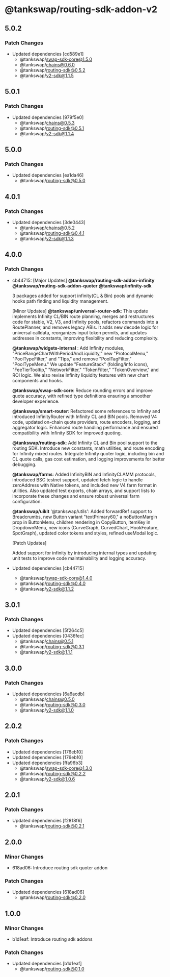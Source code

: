 # @tankswap/routing-sdk-addon-v2

## 5.0.2

### Patch Changes

- Updated dependencies [cd589e1]
  - @tankswap/swap-sdk-core@1.5.0
  - @tankswap/chains@0.6.0
  - @tankswap/routing-sdk@0.5.2
  - @tankswap/v2-sdk@1.1.5

## 5.0.1

### Patch Changes

- Updated dependencies [979f5e0]
  - @tankswap/chains@0.5.3
  - @tankswap/routing-sdk@0.5.1
  - @tankswap/v2-sdk@1.1.4

## 5.0.0

### Patch Changes

- Updated dependencies [ea1da46]
  - @tankswap/routing-sdk@0.5.0

## 4.0.1

### Patch Changes

- Updated dependencies [3de0443]
  - @tankswap/chains@0.5.2
  - @tankswap/routing-sdk@0.4.1
  - @tankswap/v2-sdk@1.1.3

## 4.0.0

### Patch Changes

- cb44715: [Major Updates]
  **@tankswap/routing-sdk-addon-infinity**
  **@tankswap/routing-sdk-addon-quoter**
  **@tankswap/infinity-sdk**

  3 packages added for support infinity(CL & Bin) pools and dynamic hooks path finding and liquidity management.

  [Minor Updates]
  **@tankswap/universal-router-sdk**: This update implements Infinity CL/BIN route planning, merges and restructures code for stable, V2, V3, and Infinity pools, refactors commands into a RoutePlanner, and removes legacy ABIs. It adds new decode logic for universal calldata, reorganizes input token permits, and updates addresses in constants, improving flexibility and reducing complexity.

  **@tankswap/widgets-internal** : Add Infinity modules, "PriceRangeChartWithPeriodAndLiquidity," new "ProtocolMenu," "PoolTypeFilter," and "Tips," and remove "PoolTagFilter," "PoolTypeMenu." We update "FeatureStack" (folding/info icons), "FeeTierTooltip," "NetworkFilter," "TokenFilter," "TokenOverview," and ROI logic. We also revise Infinity liquidity features with new chart components and hooks.

  **@tankswap/swap-sdk-core**: Reduce rounding errors and improve quote accuracy, with refined type definitions ensuring a smoother developer experience.

  **@tankswap/smart-router**: Refactored some references to Infinity and introduced InfinityRouter with Infinity CL and BIN pools. Removed V4 code, updated on-chain quote providers, route encoders, logging, and aggregator logic. Enhanced route handling performance and ensured compatibility with Infinity SDK for improved quoting.

  **@tankswap/routing-sdk**: Add Infinity CL and Bin pool support to the routing SDK. Introduce new constants, math utilities, and route encoding for Infinity mixed routes. Integrate Infinity quoter logic, including bin and CL quote calls, gas cost estimation, and logging improvements for better debugging.

  **@tankswap/farms**: Added InfinityBIN and InfinityCLAMM protocols, introduced BSC testnet support, updated fetch logic to handle zeroAddress with Native tokens, and included new V4 farm format in utilities. Also updated test exports, chain arrays, and support lists to incorporate these changes and ensure robust universal farm configuration.

  **@tankswap/uikit**
  '@tankswap/utils': Added forwardRef support to Breadcrumbs, new Button variant "textPrimary60," a noButtonMargin prop in ButtonMenu, children rendering in CopyButton, itemKey in DropdownMenu, new icons (CurveGraph, CurvedChart, HookFeature, SpotGraph), updated color tokens and styles, refined useModal logic.

  [Patch Updates]

  Added support for infinity by introducing internal types and updating unit tests to improve code maintainability and logging accuracy.

- Updated dependencies [cb44715]
  - @tankswap/swap-sdk-core@1.4.0
  - @tankswap/routing-sdk@0.4.0
  - @tankswap/v2-sdk@1.1.2

## 3.0.1

### Patch Changes

- Updated dependencies [5f264c5]
- Updated dependencies [0436fec]
  - @tankswap/chains@0.5.1
  - @tankswap/routing-sdk@0.3.1
  - @tankswap/v2-sdk@1.1.1

## 3.0.0

### Patch Changes

- Updated dependencies [6a6acdb]
  - @tankswap/chains@0.5.0
  - @tankswap/routing-sdk@0.3.0
  - @tankswap/v2-sdk@1.1.0

## 2.0.2

### Patch Changes

- Updated dependencies [176eb10]
- Updated dependencies [176eb10]
- Updated dependencies [ffa96b3]
  - @tankswap/swap-sdk-core@1.3.0
  - @tankswap/routing-sdk@0.2.2
  - @tankswap/v2-sdk@1.0.6

## 2.0.1

### Patch Changes

- Updated dependencies [f2818f6]
  - @tankswap/routing-sdk@0.2.1

## 2.0.0

### Minor Changes

- 618ad06: Introduce routing sdk quoter addon

### Patch Changes

- Updated dependencies [618ad06]
  - @tankswap/routing-sdk@0.2.0

## 1.0.0

### Minor Changes

- b1d1eaf: Introduce routing sdk addons

### Patch Changes

- Updated dependencies [b1d1eaf]
  - @tankswap/routing-sdk@0.1.0
